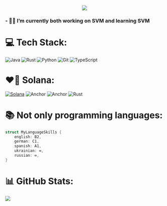 <h3 align="center">
    <img src="https://readme-typing-svg.herokuapp.com/?font=Noto+Sans&weight=800&size=35&color=F7F7F7&center=true&vCenter=true&width=500&height=70&duration=4000&lines=Hi+Everyone!+👋;+I'm+Mykola!;" />
</h3>

### - 👨‍🎓 I’m currently both working on SVM and learning SVM



# 💻 Tech Stack:
![Java](https://img.shields.io/badge/java-%23ED8B00.svg?style=for-the-badge&logo=openjdk&logoColor=white) ![Rust](https://img.shields.io/badge/rust-%23000000.svg?style=for-the-badge&logo=rust&logoColor=white) ![Python](https://img.shields.io/badge/python-3670A0?style=for-the-badge&logo=python&logoColor=ffdd54) ![Git](https://img.shields.io/badge/git-%23F05033.svg?style=for-the-badge&logo=git&logoColor=white) ![TypeScript](https://img.shields.io/badge/typescript-%23007ACC.svg?style=for-the-badge&logo=typescript&logoColor=white)
# ❤️‍🔥 Solana:
[![Solana](https://img.shields.io/badge/Solana-9945FF?style=for-the-badge&logo=solana&logoColor=white)](#) ![Anchor](https://custom-icon-badges.demolab.com/badge/Anchor-0a5fd6?style=for-the-badge&logo=solana-anchor&logoColor=0a5fd6) ![Anchor](https://custom-icon-badges.demolab.com/badge/Turbin3-00470f?style=for-the-badge&logo=turbin3&logoColor=00470f) ![Rust](https://img.shields.io/badge/rust-%23000000.svg?style=for-the-badge&logo=rust&logoColor=white)
# 📚 Not only programming languages:
```rust
struct MyLanguageSkills {
    english: B2,
    german: C1,
    spanish: A1,
    ukrainian: ∞,
    russian: ∞,
}
```
# 📊 GitHub Stats:
![](https://github-readme-stats.vercel.app/api?username=se76&theme=dark&hide_border=false&include_all_commits=true&count_private=false)<br/>



<!-- ### - 📚 I’m currently learning SVM --!>
<!--
![](https://github-readme-streak-stats.herokuapp.com/?user=se76&theme=dark&hide_border=false)<br/>
![](https://github-readme-stats.vercel.app/api/top-langs/?username=se76&theme=dark&hide_border=false&include_all_commits=true&count_private=false&layout=compact)


[![](https://visitcount.itsvg.in/api?id=se76&icon=0&color=0)](https://visitcount.itsvg.in)

**Se76/Se76** is a ✨ _special_ ✨ repository because its `README.md` (this file) appears on your GitHub profile.

Here are some ideas to get you started:

- 🔭 I’m currently working on ...
- 🌱 I’m currently learning ...
- 👯 I’m looking to collaborate on ...
- 🤔 I’m looking for help with ...
- 💬 Ask me about ...
- 📫 How to reach me: ...
- 😄 Pronouns: ...
- ⚡ Fun fact: ...
-->
